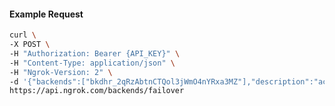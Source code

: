 <!-- Code generated for API Clients. DO NOT EDIT. -->

#### Example Request

```bash
curl \
-X POST \
-H "Authorization: Bearer {API_KEY}" \
-H "Content-Type: application/json" \
-H "Ngrok-Version: 2" \
-d '{"backends":["bkdhr_2qRzAbtnCTQol3jWmO4nYRxa3MZ"],"description":"acme failover","metadata":"{\"environment\": \"staging\"}"}' \
https://api.ngrok.com/backends/failover
```
